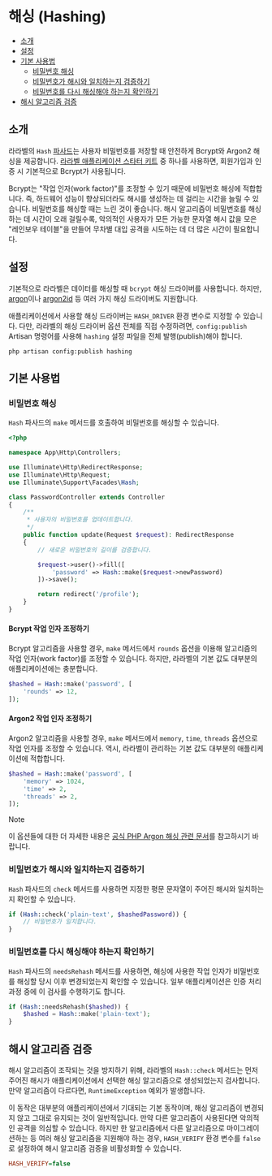 # 해싱 (Hashing)

- [소개](#introduction)
- [설정](#configuration)
- [기본 사용법](#basic-usage)
    - [비밀번호 해싱](#hashing-passwords)
    - [비밀번호가 해시와 일치하는지 검증하기](#verifying-that-a-password-matches-a-hash)
    - [비밀번호를 다시 해싱해야 하는지 확인하기](#determining-if-a-password-needs-to-be-rehashed)
- [해시 알고리즘 검증](#hash-algorithm-verification)

<a name="introduction"></a>
## 소개

라라벨의 `Hash` [파사드](/docs/facades)는 사용자 비밀번호를 저장할 때 안전하게 Bcrypt와 Argon2 해싱을 제공합니다. [라라벨 애플리케이션 스타터 키트](/docs/starter-kits) 중 하나를 사용하면, 회원가입과 인증 시 기본적으로 Bcrypt가 사용됩니다.

Bcrypt는 "작업 인자(work factor)"를 조정할 수 있기 때문에 비밀번호 해싱에 적합합니다. 즉, 하드웨어 성능이 향상되더라도 해시를 생성하는 데 걸리는 시간을 늘릴 수 있습니다. 비밀번호를 해싱할 때는 느린 것이 좋습니다. 해시 알고리즘이 비밀번호를 해싱하는 데 시간이 오래 걸릴수록, 악의적인 사용자가 모든 가능한 문자열 해시 값을 모은 "레인보우 테이블"을 만들어 무차별 대입 공격을 시도하는 데 더 많은 시간이 필요합니다.

<a name="configuration"></a>
## 설정

기본적으로 라라벨은 데이터를 해싱할 때 `bcrypt` 해싱 드라이버를 사용합니다. 하지만, [argon](https://en.wikipedia.org/wiki/Argon2)이나 [argon2id](https://en.wikipedia.org/wiki/Argon2) 등 여러 가지 해싱 드라이버도 지원합니다.

애플리케이션에서 사용할 해싱 드라이버는 `HASH_DRIVER` 환경 변수로 지정할 수 있습니다. 다만, 라라벨의 해싱 드라이버 옵션 전체를 직접 수정하려면, `config:publish` Artisan 명령어를 사용해 `hashing` 설정 파일을 전체 발행(publish)해야 합니다.

```shell
php artisan config:publish hashing
```

<a name="basic-usage"></a>
## 기본 사용법

<a name="hashing-passwords"></a>
### 비밀번호 해싱

`Hash` 파사드의 `make` 메서드를 호출하여 비밀번호를 해싱할 수 있습니다.

```php
<?php

namespace App\Http\Controllers;

use Illuminate\Http\RedirectResponse;
use Illuminate\Http\Request;
use Illuminate\Support\Facades\Hash;

class PasswordController extends Controller
{
    /**
     * 사용자의 비밀번호를 업데이트합니다.
     */
    public function update(Request $request): RedirectResponse
    {
        // 새로운 비밀번호의 길이를 검증합니다.

        $request->user()->fill([
            'password' => Hash::make($request->newPassword)
        ])->save();

        return redirect('/profile');
    }
}
```

<a name="adjusting-the-bcrypt-work-factor"></a>
#### Bcrypt 작업 인자 조정하기

Bcrypt 알고리즘을 사용할 경우, `make` 메서드에서 `rounds` 옵션을 이용해 알고리즘의 작업 인자(work factor)를 조정할 수 있습니다. 하지만, 라라벨의 기본 값도 대부분의 애플리케이션에는 충분합니다.

```php
$hashed = Hash::make('password', [
    'rounds' => 12,
]);
```

<a name="adjusting-the-argon2-work-factor"></a>
#### Argon2 작업 인자 조정하기

Argon2 알고리즘을 사용할 경우, `make` 메서드에서 `memory`, `time`, `threads` 옵션으로 작업 인자를 조정할 수 있습니다. 역시, 라라벨이 관리하는 기본 값도 대부분의 애플리케이션에 적합합니다.

```php
$hashed = Hash::make('password', [
    'memory' => 1024,
    'time' => 2,
    'threads' => 2,
]);
```

> [!NOTE]
> 이 옵션들에 대한 더 자세한 내용은 [공식 PHP Argon 해싱 관련 문서](https://secure.php.net/manual/en/function.password-hash.php)를 참고하시기 바랍니다.

<a name="verifying-that-a-password-matches-a-hash"></a>
### 비밀번호가 해시와 일치하는지 검증하기

`Hash` 파사드의 `check` 메서드를 사용하면 지정한 평문 문자열이 주어진 해시와 일치하는지 확인할 수 있습니다.

```php
if (Hash::check('plain-text', $hashedPassword)) {
    // 비밀번호가 일치합니다.
}
```

<a name="determining-if-a-password-needs-to-be-rehashed"></a>
### 비밀번호를 다시 해싱해야 하는지 확인하기

`Hash` 파사드의 `needsRehash` 메서드를 사용하면, 해싱에 사용한 작업 인자가 비밀번호를 해싱할 당시 이후 변경되었는지 확인할 수 있습니다. 일부 애플리케이션은 인증 처리 과정 중에 이 검사를 수행하기도 합니다.

```php
if (Hash::needsRehash($hashed)) {
    $hashed = Hash::make('plain-text');
}
```

<a name="hash-algorithm-verification"></a>
## 해시 알고리즘 검증

해시 알고리즘이 조작되는 것을 방지하기 위해, 라라벨의 `Hash::check` 메서드는 먼저 주어진 해시가 애플리케이션에서 선택한 해싱 알고리즘으로 생성되었는지 검사합니다. 만약 알고리즘이 다르다면, `RuntimeException` 예외가 발생합니다.

이 동작은 대부분의 애플리케이션에서 기대되는 기본 동작이며, 해싱 알고리즘이 변경되지 않고 그대로 유지되는 것이 일반적입니다. 만약 다른 알고리즘이 사용된다면 악의적인 공격을 의심할 수 있습니다. 하지만 한 알고리즘에서 다른 알고리즘으로 마이그레이션하는 등 여러 해싱 알고리즘을 지원해야 하는 경우, `HASH_VERIFY` 환경 변수를 `false`로 설정하여 해시 알고리즘 검증을 비활성화할 수 있습니다.

```ini
HASH_VERIFY=false
```